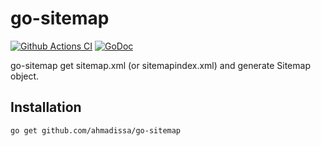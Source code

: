 # go-sitemap

[![Github Actions CI](https://github.com/ahmadissa/go-sitemap/actions/workflows/ci.yml/badge.svg)](https://github.com/ahmadissa/go-sitemap/actions/workflows/ci.yml)
[![GoDoc](https://img.shields.io/badge/pkg.go.dev-doc-blue)](http://pkg.go.dev/github.com/ahmadissa/go-sitemap)


go-sitemap get sitemap.xml (or sitemapindex.xml) and generate Sitemap object.

## Installation

```
go get github.com/ahmadissa/go-sitemap
```
